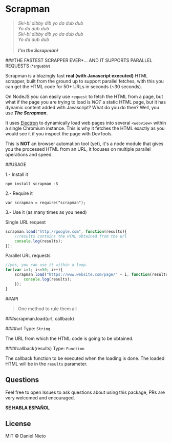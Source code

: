 # Scrapman

>*Ski-bi dibby dib yo da dub dub*<br>
*Yo da dub dub*<br>
*Ski-bi dibby dib yo da dub dub*<br>
*Yo da dub dub*<br><br>
***I'm the Scrapman!***

###THE FASTEST SCRAPPER EVER\*... AND IT SUPPORTS PARALLEL REQUESTS <small>(\*arguably)</small>

Scrapman is a blazingly fast **real (with Javascript executed)** HTML scrapper, built from the ground up to support parallel fetches, with this you can get the HTML code for 50+ URLs in seconds (~30 seconds).

On NodeJS you can easily use `request` to fetch the HTML from a page, but what if the page you are trying to load is *NOT* a static HTML page, but it has dynamic content added with Javascript? What do you do then? Well, you use ***The Scrapman***.

It uses [Electron](http://electron.atom.io) to dynamically load web pages into several `<webview>` within a single Chromium instance. This is why it fetches the HTML exactly as you would see it if you inspect the page with DevTools.

This is **NOT** an browser automation tool (yet), it's a node module that gives you the processed HTML from an URL, it focuses on multiple parallel operations and speed.

##USAGE

1.- Install it

`npm install scrapman -S`

2.- Require it

`var scrapman = require("scrapman");`

3.- Use it (as many times as you need)

Single URL request

```javascript
scrapman.load("http://google.com", function(results){
	//results contains the HTML obtained from the url
	console.log(results);
});
```
Parallel URL requests

```javascript
//yes, you can use it within a loop.
for(var i=1; i<=50; i++){
    scrapman.load("https://www.website.com/page/" + i, function(results){
        console.log(results);
    });
}
```

##API

>One method to rule them all

###scrapman.load(url, callback)

####url
Type: `String`<br>

The URL from which the HTML code is going to be obtained.

####callback(results)
Type: `Function`<br>

The callback function to be executed when the loading is done. The loaded HTML will be in the `results` parameter.

## Questions
Feel free to open Issues to ask questions about using this package, PRs are very welcomed and encouraged.

**SE HABLA ESPAÑOL**

## License

MIT © Daniel Nieto

